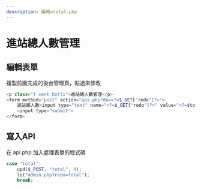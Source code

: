 ```yaml
---
description: 編輯atotal.php
---
```


# 進站總人數管理

## 編輯表單
複製前面完成的後台管理頁，貼過來修改
```php
<p class="t cent botli">進站總人數管理</p>
<form method="post" action="api.php?do=<?=$_GET["redo"]?>">
	進站總人數<input type="text" name="<?=$_GET["redo"]?>" value="<?=$total?>">
	<input type="submit">
</form>
```

## 寫入API
在 api.php 加入處理表單的程式碼  
```php
case "total":
	upd($_POST, "total", 0);
	lo("admin.php?redo=total");
	break;
```